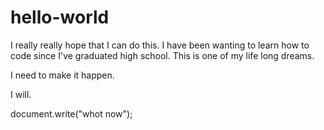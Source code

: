 # hello-world

I really really hope that I can do this. I have been wanting to learn how to code since I've graduated high school. This is one of my life long dreams. 


I need to make it happen. 


I will. 

document.write("whot now");
